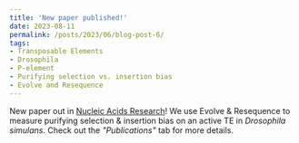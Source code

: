 ```yaml
---
title: 'New paper published!'
date: 2023-08-11
permalink: /posts/2023/06/blog-post-6/
tags:
- Transposable Elements
- Drosophila
- P-element
- Purifying selection vs. insertion bias
- Evolve and Resequence
---
```


New paper out in [Nucleic Acids Research](https://academic.oup.com/nar/advance-article/doi/10.1093/nar/gkad635/7240371)! 
We use Evolve & Resequence to measure purifying selection & insertion bias on an active TE in _Drosophila simulans_. Check out the _"Publications"_ tab for more details. 
